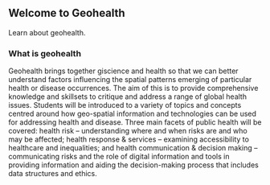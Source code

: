 ## Welcome to Geohealth

Learn about geohealth. 

### What is geohealth

Geohealth brings together giscience and health so that we can better understand factors influencing the spatial patterns emerging of particular health or disease occurrences. The aim of this is to provide comprehensive knowledge and skillsets to critique and address a range of global health issues. Students will be introduced to a variety of topics and concepts centred around how geo-spatial information and technologies can be used for addressing health and disease. Three main facets of public health will be covered: health risk – understanding where and when risks are and who may be affected; health response & services – examining accessibility to healthcare and inequalities; and health communication & decision making – communicating risks and the role of digital information and tools in providing information and aiding the decision-making process that includes data structures and ethics.
